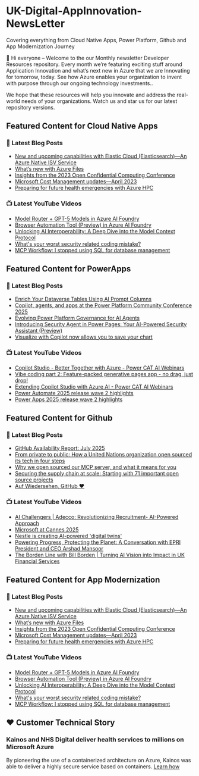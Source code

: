 # UK-Digital-AppInnovation-NewsLetter

Covering everything from Cloud Native Apps, Power Platform, Github and App Modernization Journey

👋 Hi everyone – Welcome to the our Monthly newsletter Developer Resources repository. Every month we’re featuring exciting stuff around Application Innovation and what’s next new in Azure that we are Innovating for tomorrow, today. See how Azure enables your organization to invent with purpose through our ongoing technology investments..


We hope that these resources will help you innovate and address the real-world needs of your organizations. Watch us and star us for our latest repository versions.

## Featured Content for Cloud Native Apps


### 📝 Latest Blog Posts

    
<!-- BLOGCNA:START -->
- [New and upcoming capabilities with Elastic Cloud (Elasticsearch)—An Azure Native ISV Service](https://azure.microsoft.com/blog/new-and-upcoming-capabilities-with-elastic-cloud-elasticsearch-an-azure-native-isv-service/)
- [What’s new with Azure Files](https://azure.microsoft.com/blog/what-s-new-with-azure-files/)
- [Insights from the 2023 Open Confidential Computing Conference](https://azure.microsoft.com/blog/insights-from-the-2023-open-confidential-computing-conference/)
- [Microsoft Cost Management updates—April 2023](https://azure.microsoft.com/blog/microsoft-cost-management-updates-april-2023/)
- [Preparing for future health emergencies with Azure HPC ](https://azure.microsoft.com/blog/preparing-for-future-health-emergencies-with-azure-hpc/)
<!-- BLOGCNA:END -->

### 📺 Latest YouTube Videos

 
<!-- YOUTUBECNA:START -->
- [Model Router + GPT-5 Models in Azure AI Foundry](https://www.youtube.com/watch?v=2NL2XpigH0A)
- [Browser Automation Tool &lpar;Preview&rpar; in Azure AI Foundry](https://www.youtube.com/watch?v=FBQRc-M18ws)
- [Unlocking AI Interoperability: A Deep Dive into the Model Context Protocol](https://www.youtube.com/watch?v=xqsaRaMOpXI)
- [What&#39;s your worst security related coding mistake?](https://www.youtube.com/shorts/51Y-pOLcMHI)
- [MCP Workflow: I stopped using SQL for database management](https://www.youtube.com/watch?v=0iROrkufO3E)
<!-- YOUTUBECNA:END -->

##  Featured Content for PowerApps
### 📝 Latest Blog Posts
<!-- BLOGPOWER:START -->
- [Enrich Your Dataverse Tables Using AI Prompt Columns](https://www.microsoft.com/en-us/power-platform/blog/2025/08/04/prompt-columns/)
- [Copilot, agents, and apps at the Power Platform Community Conference 2025](https://www.microsoft.com/en-us/power-platform/blog/2025/07/31/copilot-agents-and-apps-at-the-power-platform-community-conference-2025/)
- [Evolving Power Platform Governance for AI Agents](https://www.microsoft.com/en-us/power-platform/blog/2025/07/31/evolving-power-platform-governance-for-ai-agents/)
- [Introducing Security Agent in Power Pages: Your AI-Powered Security Assistant (Preview)](https://www.microsoft.com/en-us/power-platform/blog/2025/07/30/introducing-security-agent-in-power-pages-your-ai-powered-security-assistant-preview/)
- [Visualize with Copilot now allows you to save your chart](https://www.microsoft.com/en-us/power-platform/blog/power-apps/visualize-with-copilot-now-allows-you-to-save-your-chart/)
<!-- BLOGPOWER:END -->
 ### 📺 Latest YouTube Videos
    
<!-- YOUTUBEPOWER:START -->
- [Copilot Studio - Better Together with Azure - Power CAT AI Webinars](https://www.youtube.com/watch?v=ro2MvGT2K9o)
- [Vibe coding part 2: Feature-packed generative pages app - no drag, just drop!](https://www.youtube.com/watch?v=ipOnn3jlaJY)
- [Extending Copilot Studio with Azure AI - Power CAT AI Webinars](https://www.youtube.com/watch?v=76mZU_lFaSc)
- [Power Automate 2025 release wave 2 highlights](https://www.youtube.com/watch?v=l7ADajbXNDU)
- [Power Apps 2025 release wave 2 highlights](https://www.youtube.com/watch?v=YmeY_d0_u8w)
<!-- YOUTUBEPOWER:END -->

##  Featured Content for Github
### 📝 Latest Blog Posts
<!-- BLOGGITHUB:START -->
- [GitHub Availability Report: July 2025](https://github.blog/news-insights/company-news/github-availability-report-july-2025/)
- [From private to public: How a United Nations organization open sourced its tech in four steps](https://github.blog/open-source/social-impact/from-private-to-public-how-a-united-nations-organization-open-sourced-its-tech-in-four-steps/)
- [Why we open sourced our MCP server, and what it means for you](https://github.blog/open-source/maintainers/why-we-open-sourced-our-mcp-server-and-what-it-means-for-you/)
- [Securing the supply chain at scale: Starting with 71 important open source projects](https://github.blog/open-source/maintainers/securing-the-supply-chain-at-scale-starting-with-71-important-open-source-projects/)
- [Auf Wiedersehen, GitHub ♥️](https://github.blog/news-insights/company-news/goodbye-github/)
<!-- BLOGGITHUB:END -->
### 📺 Latest YouTube Videos
<!-- YOUTUBEGITHUB:START -->
- [AI Challengers | Adecco: Revolutionizing Recruitment- AI-Powered Approach](https://www.youtube.com/watch?v=5N3FR8lzC3Q)
- [Microsoft at Cannes 2025](https://www.youtube.com/watch?v=6d5a1mc1N_E)
- [Nestle is creating AI-powered &#39;digital twins&#39;](https://www.youtube.com/watch?v=FO9fcsti9Vs)
- [Powering Progress, Protecting the Planet: A Conversation with EPRI President and CEO Arshad Mansoor](https://www.youtube.com/watch?v=janSWREvB3U)
- [The Borden Line with Bill Borden | Turning AI Vision into Impact in UK Financial Services](https://www.youtube.com/watch?v=mQ9iaTar9ew)
<!-- YOUTUBEGITHUB:END -->
##  Featured Content for App Modernization
### 📝 Latest Blog Posts
<!-- BLOGAPPMOD:START -->
- [New and upcoming capabilities with Elastic Cloud (Elasticsearch)—An Azure Native ISV Service](https://azure.microsoft.com/blog/new-and-upcoming-capabilities-with-elastic-cloud-elasticsearch-an-azure-native-isv-service/)
- [What’s new with Azure Files](https://azure.microsoft.com/blog/what-s-new-with-azure-files/)
- [Insights from the 2023 Open Confidential Computing Conference](https://azure.microsoft.com/blog/insights-from-the-2023-open-confidential-computing-conference/)
- [Microsoft Cost Management updates—April 2023](https://azure.microsoft.com/blog/microsoft-cost-management-updates-april-2023/)
- [Preparing for future health emergencies with Azure HPC ](https://azure.microsoft.com/blog/preparing-for-future-health-emergencies-with-azure-hpc/)
<!-- BLOGAPPMOD:END -->
### 📺 Latest YouTube Videos
<!-- YOUTUBEAPPMOD:START -->
- [Model Router + GPT-5 Models in Azure AI Foundry](https://www.youtube.com/watch?v=2NL2XpigH0A)
- [Browser Automation Tool &lpar;Preview&rpar; in Azure AI Foundry](https://www.youtube.com/watch?v=FBQRc-M18ws)
- [Unlocking AI Interoperability: A Deep Dive into the Model Context Protocol](https://www.youtube.com/watch?v=xqsaRaMOpXI)
- [What&#39;s your worst security related coding mistake?](https://www.youtube.com/shorts/51Y-pOLcMHI)
- [MCP Workflow: I stopped using SQL for database management](https://www.youtube.com/watch?v=0iROrkufO3E)
<!-- YOUTUBEAPPMOD:END -->


## ♥️ Customer Technical Story 

### Kainos and NHS Digital deliver health services to millions on Microsoft Azure

By pioneering the use of a containerized architecture on Azure, Kainos was able to deliver a highly secure service based on containers. [Learn how](https://customers.microsoft.com/en-us/story/1368348549535774520-kainos-and-nhs-digital-deliver-health-services-to-millions-on-microsoft-azure)

